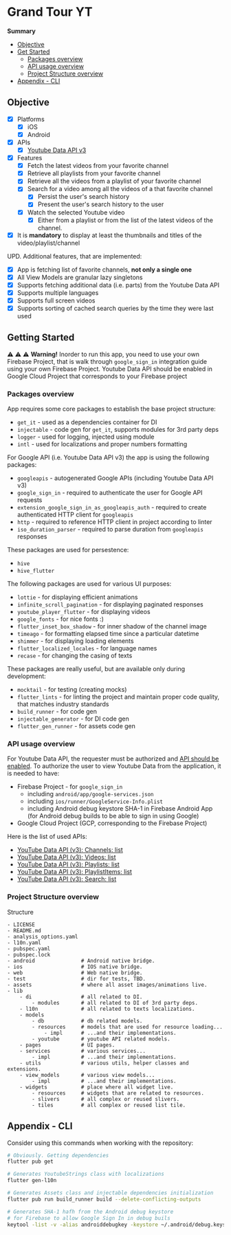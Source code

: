 # Grand Tour YT

__Summary__
- [Objective](#objective)
- [Get Started](#get-started)
    - [Packages overview](#packages-overview)
    - [API usage overview](#api-usage-overview)
    - [Project Structure overview](#project-structure-overview)
- [Appendix - CLI](#appendix---cli)

## Objective

- [x] Platforms
  - [x] iOS
  - [x] Android
- [x] APIs
  - [x] [Youtube Data API v3](https://developers.google.com/youtube/v3)
- [x] Features
  - [x] Fetch the latest videos from your favorite channel
  - [x] Retrieve all playlists from your favorite channel
  - [x] Retrieve all the videos from a playlist of your favorite channel
  - [x] Search for a video among all the videos of a that favorite channel
    - [x] Persist the user's search history
    - [x] Present the user's search history to the user
  - [x] Watch the selected Youtube video
    - [x] Either from a playlist or from the list of the latest videos of the channel.
- [x] It is **mandatory** to display at least the thumbnails and titles of the video/playlist/channel

UPD. Additional features, that are implemented:
- [x] App is fetching list of favorite channels, __not only a single one__
- [x] All View Models are granular lazy singletons
- [x] Supports fetching additional data (i.e. parts) from the Youtube Data API
- [x] Supports multiple languages
- [x] Supports full screen videos
- [x] Supports sorting of cached search queries by the time they were last used

## Getting Started

⚠️ ⚠️ ⚠️ **Warning!** Inorder to run this app, you need to use your own Firebase Project, that is walk through `google_sign_in` integration guide using your own Firebase Project. Youtube Data API should be enabled in Google Cloud Project that corresponds to your Firebase project

### Packages overview
App requires some core packages to establish the base project structure:
- `get_it` - used as a dependencies container for DI
- `injectable` - code gen for `get_it`, supports modules for 3rd party deps 
- `logger` - used for logging, injected using module
- `intl` - used for localizations and proper numbers formatting

For Google API (i.e. Youtube Data API v3) the app is using the following packages:
- `googleapis` - autogenerated Google APIs (including Youtube Data API v3)
- `google_sign_in` - required to authenticate the user for Google API requests
- `extension_google_sign_in_as_googleapis_auth` - required to create authenticated HTTP client for `googleapis`
- `http` - required to reference HTTP client in project according to linter
- `iso_duration_parser` - required to parse duration from `googleapis` responses

These packages are used for persestence:
- `hive`
- `hive_flutter`

The following packages are used for various UI purposes:
- `lottie` - for displaying efficient animations
- `infinite_scroll_pagination` - for displaying paginated responses
- `youtube_player_flutter` - for displaying videos
- `google_fonts` - for nice fonts :)
- `flutter_inset_box_shadow` - for inner shadow of the channel image
- `timeago` - for formatting elapsed time since a particular datetime
- `shimmer` - for displaying loading elements
- `flutter_localized_locales` - for language names
- `recase` - for changing the casing of texts

These packages are really useful, but are available only during development:
- `mocktail` - for testing (creating mocks)
- `flutter_lints` - for linting the project and maintain proper code quality, that matches industry standards
- `build_runner` - for code gen
- `injectable_generator` - for DI code gen
- `flutter_gen_runner` - for assets code gen

### API usage overview

For Youtube Data API, the requester must be authorized and [API should be enabled](https://developers.google.com/youtube/v3/getting-started). 
To authorize the user to view Youtube Data from the application, it is needed to have:
- Firebase Project - for `google_sign_in`
    - including `android/app/google-services.json`
    - including `ios/runner/GoogleService-Info.plist`
    - including Android debug keystore SHA-1 in Firebase Android App (for Android debug builds to be able to sign in using Google)
- Google Cloud Project (GCP, corresponding to the Firebase Project)

Here is the list of used APIs:
- [YouTube Data API (v3): Channels: list](https://developers.google.com/youtube/v3/docs/channels/list)
- [YouTube Data API (v3): Videos: list](https://developers.google.com/youtube/v3/docs/videos/list)
- [YouTube Data API (v3): Playlists: list](https://developers.google.com/youtube/v3/docs/playlists/list)
- [YouTube Data API (v3): PlaylistItems: list](https://developers.google.com/youtube/v3/docs/playlistItems/list)
- [YouTube Data API (v3): Search: list](https://developers.google.com/youtube/v3/docs/search/list)

### Project Structure overview

Structure
```
- LICENSE
- README.md
- analysis_options.yaml
- l10n.yaml
- pubspec.yaml
- pubspec.lock
- android               # Android native bridge.
- ios                   # IOS native bridge.
- web                   # Web native bridge.
- test                  # dir for tests, TBD.
- assets                # where all asset images/animations live.
- lib                   
    - di                # all related to DI.
        - modules       # all related to DI of 3rd party deps.
    - l10n              # all related to texts localizations.
    - models
        - db            # db related models.
        - resources     # models that are used for resource loading...
            - impl      # ...and their implementations.
        - youtube       # youtube API related models.
    - pages             # UI pages.
    - services          # various services...
        - impl          # ...and their implementations.
    - utils             # various utils, helper classes and extensions.
    - view_models       # various view models...
        - impl          # ...and their implementations.
    - widgets           # place where all widget live.
        - resources     # widgets that are related to resources.
        - slivers       # all complex or reused slivers.
        - tiles         # all complex or reused list tile.
```

## Appendix - CLI

Consider using this commands when working with the repository:

```bash
# Obviously. Getting dependencies
flutter pub get

# Generates YoutubeStrings class with localizations
flutter gen-l10n

# Generates Assets class and injectable dependencies initialization
flutter pub run build_runner build --delete-conflicting-outputs

# Generates SHA-1 hafh from the Android debug keystore
# for Firebase to allow Google Sign In in debug buils
keytool -list -v -alias androiddebugkey -keystore ~/.android/debug.keystore
```
